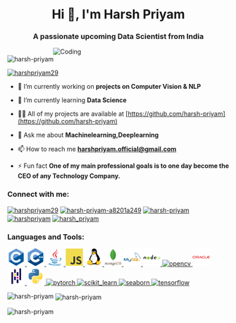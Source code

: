 <h1 align="center">Hi 👋, I'm Harsh Priyam</h1>
<h3 align="center">A passionate upcoming Data Scientist from India</h3>
<img align="right" alt="Coding" width="400" src="https://media.tenor.com/NOYF3f82b_gAAAAC/programmer.gif">
<p align="left"> <img src="https://komarev.com/ghpvc/?username=harsh-priyam&label=Profile%20views&color=0e75b6&style=flat" alt="harsh-priyam" /> </p>

<p align="left"> <a href="https://twitter.com/harshpriyam29" target="blank"><img src="https://img.shields.io/twitter/follow/harshpriyam29?logo=twitter&style=for-the-badge" alt="harshpriyam29" /></a> </p>

- 🔭 I’m currently working on **projects on Computer Vision & NLP**

- 🌱 I’m currently learning **Data Science**

- 👨‍💻 All of my projects are available at [https://github.com/harsh-priyam](https://github.com/harsh-priyam)

- 💬 Ask me about **Machinelearning,Deeplearning**

- 📫 How to reach me **harshpriyam.official@gmail.com**

- ⚡ Fun fact **One of my main professional goals is to one day become the CEO of any Technology Company.**

<h3 align="left">Connect with me:</h3>
<p align="left">
<a href="https://twitter.com/harshpriyam29" target="blank"><img align="center" src="https://raw.githubusercontent.com/rahuldkjain/github-profile-readme-generator/master/src/images/icons/Social/twitter.svg" alt="harshpriyam29" height="30" width="40" /></a>
<a href="https://linkedin.com/in/harsh-priyam-a8201a249" target="blank"><img align="center" src="https://raw.githubusercontent.com/rahuldkjain/github-profile-readme-generator/master/src/images/icons/Social/linked-in-alt.svg" alt="harsh-priyam-a8201a249" height="30" width="40" /></a>
<a href="https://stackoverflow.com/users/harsh-priyam" target="blank"><img align="center" src="https://raw.githubusercontent.com/rahuldkjain/github-profile-readme-generator/master/src/images/icons/Social/stack-overflow.svg" alt="harsh-priyam" height="30" width="40" /></a>
<a href="https://kaggle.com/harshpriyam" target="blank"><img align="center" src="https://raw.githubusercontent.com/rahuldkjain/github-profile-readme-generator/master/src/images/icons/Social/kaggle.svg" alt="harshpriyam" height="30" width="40" /></a>
<a href="https://www.codechef.com/users/harsh_priyam" target="blank"><img align="center" src="https://cdn.jsdelivr.net/npm/simple-icons@3.1.0/icons/codechef.svg" alt="harsh_priyam" height="30" width="40" /></a>
</p>

<h3 align="left">Languages and Tools:</h3>
<p align="left"> <a href="https://www.cprogramming.com/" target="_blank" rel="noreferrer"> <img src="https://raw.githubusercontent.com/devicons/devicon/master/icons/c/c-original.svg" alt="c" width="40" height="40"/> </a> <a href="https://www.w3schools.com/cpp/" target="_blank" rel="noreferrer"> <img src="https://raw.githubusercontent.com/devicons/devicon/master/icons/cplusplus/cplusplus-original.svg" alt="cplusplus" width="40" height="40"/> </a> <a href="https://www.java.com" target="_blank" rel="noreferrer"> <img src="https://raw.githubusercontent.com/devicons/devicon/master/icons/java/java-original.svg" alt="java" width="40" height="40"/> </a> <a href="https://developer.mozilla.org/en-US/docs/Web/JavaScript" target="_blank" rel="noreferrer"> <img src="https://raw.githubusercontent.com/devicons/devicon/master/icons/javascript/javascript-original.svg" alt="javascript" width="40" height="40"/> </a> <a href="https://www.linux.org/" target="_blank" rel="noreferrer"> <img src="https://raw.githubusercontent.com/devicons/devicon/master/icons/linux/linux-original.svg" alt="linux" width="40" height="40"/> </a> <a href="https://www.mongodb.com/" target="_blank" rel="noreferrer"> <img src="https://raw.githubusercontent.com/devicons/devicon/master/icons/mongodb/mongodb-original-wordmark.svg" alt="mongodb" width="40" height="40"/> </a> <a href="https://www.mysql.com/" target="_blank" rel="noreferrer"> <img src="https://raw.githubusercontent.com/devicons/devicon/master/icons/mysql/mysql-original-wordmark.svg" alt="mysql" width="40" height="40"/> </a> <a href="https://nodejs.org" target="_blank" rel="noreferrer"> <img src="https://raw.githubusercontent.com/devicons/devicon/master/icons/nodejs/nodejs-original-wordmark.svg" alt="nodejs" width="40" height="40"/> </a> <a href="https://opencv.org/" target="_blank" rel="noreferrer"> <img src="https://www.vectorlogo.zone/logos/opencv/opencv-icon.svg" alt="opencv" width="40" height="40"/> </a> <a href="https://www.oracle.com/" target="_blank" rel="noreferrer"> <img src="https://raw.githubusercontent.com/devicons/devicon/master/icons/oracle/oracle-original.svg" alt="oracle" width="40" height="40"/> </a> <a href="https://pandas.pydata.org/" target="_blank" rel="noreferrer"> <img src="https://raw.githubusercontent.com/devicons/devicon/2ae2a900d2f041da66e950e4d48052658d850630/icons/pandas/pandas-original.svg" alt="pandas" width="40" height="40"/> </a> <a href="https://www.python.org" target="_blank" rel="noreferrer"> <img src="https://raw.githubusercontent.com/devicons/devicon/master/icons/python/python-original.svg" alt="python" width="40" height="40"/> </a> <a href="https://pytorch.org/" target="_blank" rel="noreferrer"> <img src="https://www.vectorlogo.zone/logos/pytorch/pytorch-icon.svg" alt="pytorch" width="40" height="40"/> </a> <a href="https://scikit-learn.org/" target="_blank" rel="noreferrer"> <img src="https://upload.wikimedia.org/wikipedia/commons/0/05/Scikit_learn_logo_small.svg" alt="scikit_learn" width="40" height="40"/> </a> <a href="https://seaborn.pydata.org/" target="_blank" rel="noreferrer"> <img src="https://seaborn.pydata.org/_images/logo-mark-lightbg.svg" alt="seaborn" width="40" height="40"/> </a> <a href="https://www.tensorflow.org" target="_blank" rel="noreferrer"> <img src="https://www.vectorlogo.zone/logos/tensorflow/tensorflow-icon.svg" alt="tensorflow" width="40" height="40"/> </a> </p>

<p><img align="left" src="https://github-readme-stats.vercel.app/api/top-langs?username=harsh-priyam&show_icons=true&locale=en&layout=compact" alt="harsh-priyam" /></p>

<p>&nbsp;<img align="center" src="https://github-readme-stats.vercel.app/api?username=harsh-priyam&show_icons=true&locale=en" alt="harsh-priyam" /></p>

<p><img align="center" src="https://github-readme-streak-stats.herokuapp.com/?user=harsh-priyam&" alt="harsh-priyam" /></p>
